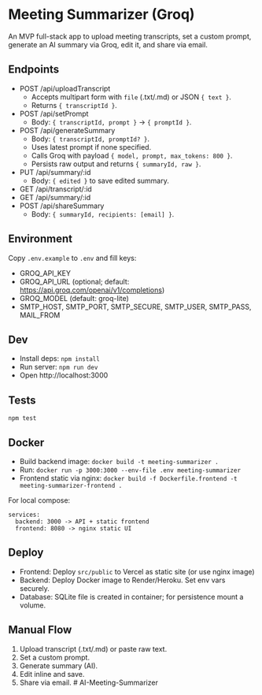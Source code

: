# Meeting Summarizer (Groq)

An MVP full-stack app to upload meeting transcripts, set a custom prompt, generate an AI summary via Groq, edit it, and share via email.

## Endpoints

- POST /api/uploadTranscript
  - Accepts multipart form with `file` (.txt/.md) or JSON `{ text }`.
  - Returns `{ transcriptId }`.
- POST /api/setPrompt
  - Body: `{ transcriptId, prompt }` -> `{ promptId }`.
- POST /api/generateSummary
  - Body: `{ transcriptId, promptId? }`.
  - Uses latest prompt if none specified.
  - Calls Groq with payload `{ model, prompt, max_tokens: 800 }`.
  - Persists raw output and returns `{ summaryId, raw }`.
- PUT /api/summary/:id
  - Body: `{ edited }` to save edited summary.
- GET /api/transcript/:id
- GET /api/summary/:id
- POST /api/shareSummary
  - Body: `{ summaryId, recipients: [email] }`.

## Environment

Copy `.env.example` to `.env` and fill keys:

- GROQ_API_KEY
- GROQ_API_URL (optional; default: https://api.groq.com/openai/v1/completions)
- GROQ_MODEL (default: groq-lite)
- SMTP_HOST, SMTP_PORT, SMTP_SECURE, SMTP_USER, SMTP_PASS, MAIL_FROM

## Dev

- Install deps: `npm install`
- Run server: `npm run dev`
- Open http://localhost:3000

## Tests

`npm test`

## Docker

- Build backend image: `docker build -t meeting-summarizer .`
- Run: `docker run -p 3000:3000 --env-file .env meeting-summarizer`
- Frontend static via nginx: `docker build -f Dockerfile.frontend -t meeting-summarizer-frontend .`

For local compose:

```
services:
  backend: 3000 -> API + static frontend
  frontend: 8080 -> nginx static UI
```

## Deploy

- Frontend: Deploy `src/public` to Vercel as static site (or use nginx image)
- Backend: Deploy Docker image to Render/Heroku. Set env vars securely.
- Database: SQLite file is created in container; for persistence mount a volume.

## Manual Flow

1) Upload transcript (.txt/.md) or paste raw text.
2) Set a custom prompt.
3) Generate summary (AI).
4) Edit inline and save.
5) Share via email.
#   A I - M e e t i n g - S u m m a r i z e r  
 